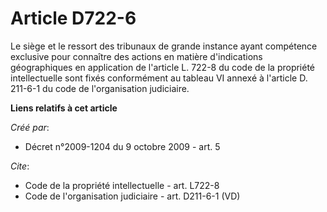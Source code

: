 # Article D722-6

Le siège et le ressort des tribunaux de grande instance ayant compétence exclusive pour connaître des actions en matière
d'indications géographiques en application de l'article L. 722-8 du code de la propriété intellectuelle sont fixés
conformément au tableau VI annexé à l'article D. 211-6-1 du code de l'organisation judiciaire.

**Liens relatifs à cet article**

_Créé par_:

  - Décret n°2009-1204 du 9 octobre 2009 - art. 5

_Cite_:

  - Code de la propriété intellectuelle - art. L722-8
  - Code de l'organisation judiciaire - art. D211-6-1 (VD)
